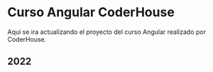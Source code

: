 # Curso Angular CoderHouse

Aquí se ira actualizando el proyecto del curso Angular realizado por CoderHouse.


## 2022
